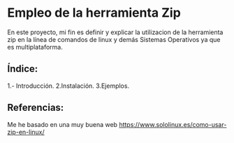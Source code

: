 #  Empleo de la herramienta Zip
En este proyecto, mi fin es definir y explicar la utilizacion de la herramienta zip en la línea de comandos de linux y demás Sistemas Operativos ya que es multiplataforma.

## Índice:
1.- Introducción.
2.Instalación.
3.Ejemplos.

## Referencias:
Me he basado en una muy buena web https://www.sololinux.es/como-usar-zip-en-linux/

